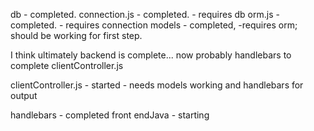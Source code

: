 db - completed.
connection.js - completed. - requires db 
orm.js - completed.  - requires connection
models - completed, -requires orm; should be working for first step.

I think ultimately backend is complete... now probably handlebars to complete clientController.js

clientController.js -  started - needs models working and handlebars for output


handlebars - completed
front endJava - starting 

